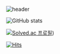 ![header](https://capsule-render.vercel.app/api?type=wave&color=auto&text=CHASANGGON%20)

![GitHub stats](https://github-readme-stats.vercel.app/api?username=CHASANGGON&show_icons=true&theme=radical)


[![Solved.ac
프로필](http://mazassumnida.wtf/api/generate_badge?boj=yg9618)](https://solved.ac/yg9618))

[![Hits](https://hits.seeyoufarm.com/api/count/incr/badge.svg?url=https%3A%2F%2Fgithub.com%2FCHASANGGON&count_bg=%236BF8FF&title_bg=%23FFBAEF&icon=google.svg&icon_color=%23E7E7E7&title=Thank+U%21&edge_flat=false)](https://hits.seeyoufarm.com)

